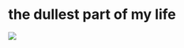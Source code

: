 # the dullest part of my life

<img src="https://c.tenor.com/1z8oDiQ76NoAAAAd/tenor.gif" style="max-width: 100%; height: auto;">

